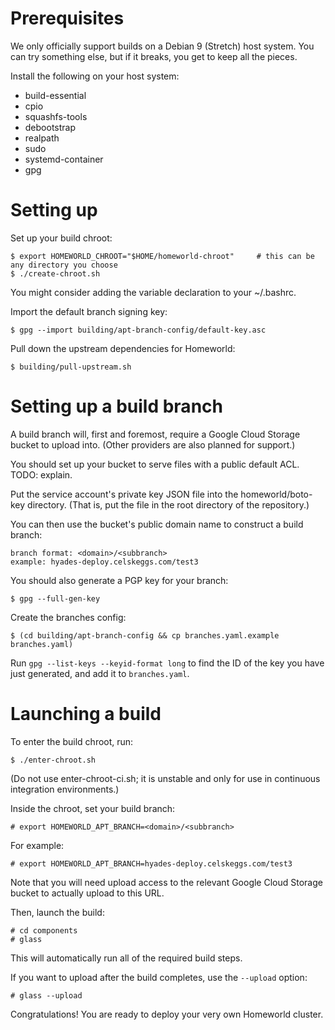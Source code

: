 # Prerequisites

We only officially support builds on a Debian 9 (Stretch) host system.
You can try something else, but if it breaks, you get to keep all the pieces.

Install the following on your host system:

 * build-essential
 * cpio
 * squashfs-tools
 * debootstrap
 * realpath
 * sudo
 * systemd-container
 * gpg

# Setting up

Set up your build chroot:

    $ export HOMEWORLD_CHROOT="$HOME/homeworld-chroot"     # this can be any directory you choose
    $ ./create-chroot.sh

You might consider adding the variable declaration to your ~/.bashrc.

Import the default branch signing key:

    $ gpg --import building/apt-branch-config/default-key.asc

Pull down the upstream dependencies for Homeworld:

    $ building/pull-upstream.sh

# Setting up a build branch

A build branch will, first and foremost, require a Google Cloud Storage bucket to upload into.
(Other providers are also planned for support.)

You should set up your bucket to serve files with a public default ACL. TODO: explain.

Put the service account's private key JSON file into the homeworld/boto-key directory.
(That is, put the file in the root directory of the repository.)

You can then use the bucket's public domain name to construct a build branch:

    branch format: <domain>/<subbranch>
    example: hyades-deploy.celskeggs.com/test3

You should also generate a PGP key for your branch:

    $ gpg --full-gen-key

Create the branches config:

    $ (cd building/apt-branch-config && cp branches.yaml.example branches.yaml)

Run `gpg --list-keys --keyid-format long` to find the ID of the key you have just generated, and add it to `branches.yaml`.

# Launching a build

To enter the build chroot, run:

    $ ./enter-chroot.sh

(Do not use enter-chroot-ci.sh; it is unstable and only for use in continuous integration environments.)

Inside the chroot, set your build branch:

    # export HOMEWORLD_APT_BRANCH=<domain>/<subbranch>

For example:

    # export HOMEWORLD_APT_BRANCH=hyades-deploy.celskeggs.com/test3

Note that you will need upload access to the relevant Google Cloud Storage bucket to actually upload to this URL.

Then, launch the build:

    # cd components
    # glass

This will automatically run all of the required build steps.

If you want to upload after the build completes, use the `--upload` option:

    # glass --upload

Congratulations! You are ready to deploy your very own Homeworld cluster.
